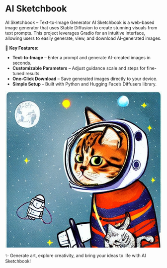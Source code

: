 # AI Sketchbook 
AI Sketchbook – Text-to-Image Generator
AI Sketchbook is a web-based image generator that uses Stable Diffusion to create stunning visuals from text prompts. This project leverages Gradio for an intuitive interface, allowing users to easily generate, view, and download AI-generated images.

🚀 **Key Features:**
- **Text-to-Image** – Enter a prompt and generate AI-created images in seconds.
- **Customizable Parameters** – Adjust guidance scale and steps for fine-tuned results.
- **One-Click Download** – Save generated images directly to your device.
- **Simple Setup** – Built with Python and Hugging Face’s Diffusers library.

![image](images/generated_image_20241228-193714.png)

✨ Generate art, explore creativity, and bring your ideas to life with AI Sketchbook!
